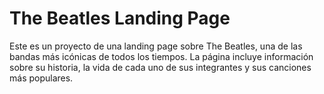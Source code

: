 # The Beatles Landing Page

Este es un proyecto de una landing page sobre The Beatles, una de las bandas más icónicas de todos los tiempos. La página incluye información sobre su historia, la vida de cada uno de sus integrantes y sus canciones más populares.


